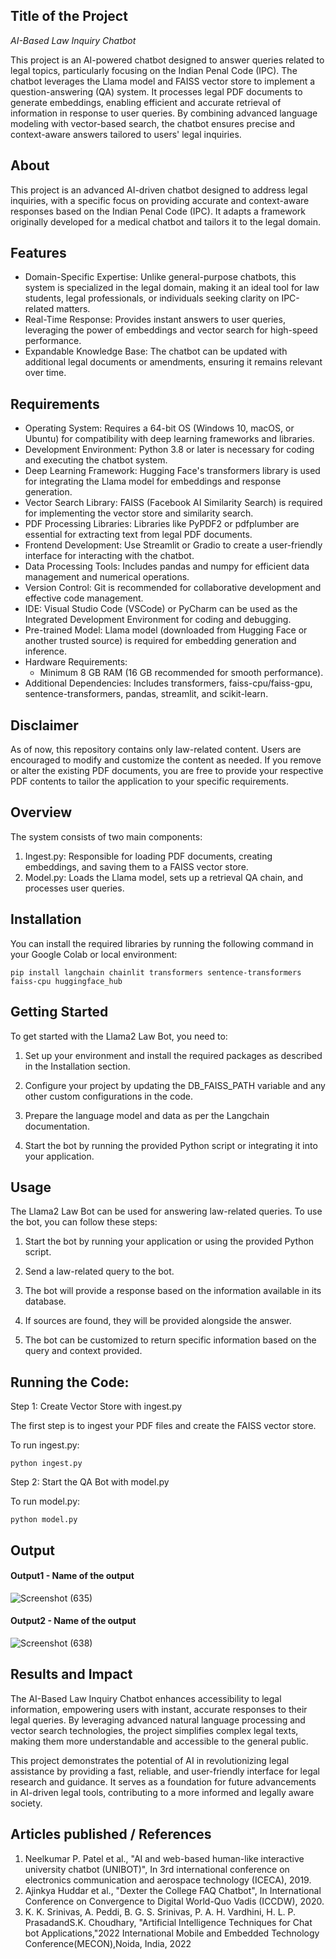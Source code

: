## Title of the Project
*AI-Based Law Inquiry Chatbot*

This project is an AI-powered chatbot designed to answer queries related to legal topics, particularly focusing on the Indian Penal Code (IPC). The chatbot leverages the Llama model and FAISS vector store to implement a question-answering (QA) system. It processes legal PDF documents to generate embeddings, enabling efficient and accurate retrieval of information in response to user queries. By combining advanced language modeling with vector-based search, the chatbot ensures precise and context-aware answers tailored to users' legal inquiries.

## About
This project is an advanced AI-driven chatbot designed to address legal inquiries, with a specific focus on providing accurate and context-aware responses based on the Indian Penal Code (IPC). It adapts a framework originally developed for a medical chatbot and tailors it to the legal domain.

## Features
* Domain-Specific Expertise: Unlike general-purpose chatbots, this system is specialized in the legal domain, making it an ideal tool for law students, legal professionals, or individuals seeking clarity on IPC-related matters.
* Real-Time Response: Provides instant answers to user queries, leveraging the power of embeddings and vector search for high-speed performance.
* Expandable Knowledge Base: The chatbot can be updated with additional legal documents or amendments, ensuring it remains relevant over time.

## Requirements
* Operating System: Requires a 64-bit OS (Windows 10, macOS, or Ubuntu) for compatibility with deep learning frameworks and libraries.
* Development Environment: Python 3.8 or later is necessary for coding and executing the chatbot system.
* Deep Learning Framework: Hugging Face's transformers library is used for integrating the Llama model for embeddings and response generation.
* Vector Search Library: FAISS (Facebook AI Similarity Search) is required for implementing the vector store and similarity search.
* PDF Processing Libraries: Libraries like PyPDF2 or pdfplumber are essential for extracting text from legal PDF documents.
* Frontend Development: Use Streamlit or Gradio to create a user-friendly interface for interacting with the chatbot.
* Data Processing Tools: Includes pandas and numpy for efficient data management and numerical operations.
* Version Control: Git is recommended for collaborative development and effective code management.
* IDE: Visual Studio Code (VSCode) or PyCharm can be used as the Integrated Development Environment for coding and debugging.
* Pre-trained Model: Llama model (downloaded from Hugging Face or another trusted source) is required for embedding generation and inference.
* Hardware Requirements:
   * Minimum 8 GB RAM (16 GB recommended for smooth performance).
* Additional Dependencies: Includes transformers, faiss-cpu/faiss-gpu, sentence-transformers, pandas, streamlit, and scikit-learn.

  
## Disclaimer

As of now, this repository contains only law-related content. Users are encouraged to modify and customize the content as needed. If you remove or alter the existing PDF documents, you are free to provide your respective PDF contents to tailor the application to your specific requirements.

## Overview
The system consists of two main components:
1. Ingest.py: Responsible for loading PDF documents, creating embeddings, and saving them to a FAISS vector store.
2. Model.py: Loads the Llama model, sets up a retrieval QA chain, and processes user queries.

## Installation
You can install the required libraries by running the following command in your Google Colab or local environment:
```
pip install langchain chainlit transformers sentence-transformers faiss-cpu huggingface_hub

```

## Getting Started

To get started with the Llama2 Law Bot, you need to:

1. Set up your environment and install the required packages as described in the Installation section.

2. Configure your project by updating the DB_FAISS_PATH variable and any other custom configurations in the code.

3. Prepare the language model and data as per the Langchain documentation.

4. Start the bot by running the provided Python script or integrating it into your application.

## Usage

The Llama2 Law Bot can be used for answering law-related queries. To use the bot, you can follow these steps:

1. Start the bot by running your application or using the provided Python script.

2. Send a law-related query to the bot.

3. The bot will provide a response based on the information available in its database.

4. If sources are found, they will be provided alongside the answer.

5. The bot can be customized to return specific information based on the query and context provided.

## Running the Code:

Step 1: Create Vector Store with ingest.py

The first step is to ingest your PDF files and create the FAISS vector store.

To run ingest.py:
```
python ingest.py
```
Step 2: Start the QA Bot with model.py

To run model.py:
```
python model.py
```


## Output

<!--Embed the Output picture at respective places as shown below as shown below-->
#### Output1 - Name of the output

![Screenshot (635)](https://github.com/user-attachments/assets/c09dc11b-f92e-4e28-9b2b-21e6a00a63c8)


#### Output2 - Name of the output
![Screenshot (638)](https://github.com/user-attachments/assets/331457bf-64a2-4c74-9fe9-4abe25440759)



## Results and Impact
The AI-Based Law Inquiry Chatbot enhances accessibility to legal information, empowering users with instant, accurate responses to their legal queries. By leveraging advanced natural language processing and vector search technologies, the project simplifies complex legal texts, making them more understandable and accessible to the general public.

This project demonstrates the potential of AI in revolutionizing legal assistance by providing a fast, reliable, and user-friendly interface for legal research and guidance. It serves as a foundation for future advancements in AI-driven legal tools, contributing to a more informed and legally aware society.

## Articles published / References
1. Neelkumar P. Patel et al., "AI and web-based human-like interactive university chatbot (UNIBOT)", In 3rd international conference on electronics communication and aerospace technology (ICECA), 2019.
2. Ajinkya Huddar et al., "Dexter the College FAQ Chatbot", In International Conference on Convergence to Digital World-Quo Vadis (ICCDW), 2020.
3. K. K. Srinivas, A. Peddi, B. G. S. Srinivas, P. A. H. Vardhini, H. L. P. PrasadandS.K. Choudhary, "Artificial Intelligence Techniques for Chat bot Applications,"2022 International Mobile and Embedded Technology Conference(MECON),Noida, India, 2022





